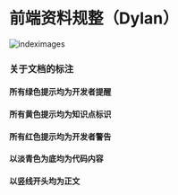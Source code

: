 # 前端资料规整（Dylan）

![indeximages](https://raw.githubusercontent.com/Dylan-WY/DawnGruel/master/docs/images/indexbackground.jpeg)

### 关于文档的标注

#### 所有绿色提示均为开发者提醒

#### 所有黄色提示均为知识点标识

#### 所有红色提示均为开发者警告

#### 以淡青色为底均为代码内容

#### 以竖线开头均为正文
